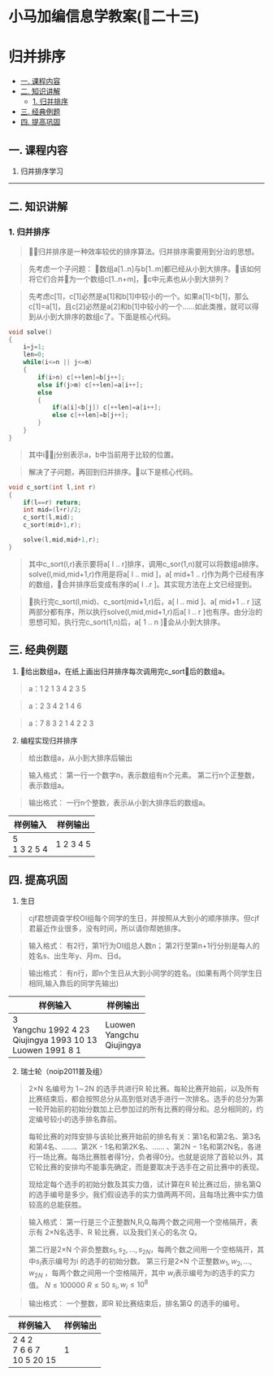 # 小马加编信息学教案(二十三)
#  归并排序


<!-- @import "[TOC]" {cmd="toc" depthFrom=2 depthTo=6 orderedList=false} -->

<!-- code_chunk_output -->

* [一. 课程内容](#一-课程内容)
* [二. 知识讲解](#二-知识讲解)
	* [1. 归并排序](#1-归并排序)
* [三. 经典例题](#三-经典例题)
* [四. 提高巩固](#四-提高巩固)

<!-- /code_chunk_output -->
## 一. 课程内容
1. 归并排序学习
---

## 二. 知识讲解

### 1. 归并排序

>归并排序是一种效率较优的排序算法。归并排序需要用到分治的思想。

>先考虑一个子问题：
数组a[1..n]与b[1..m]都已经从小到大排序。该如何将它们合并为一个数组c[1..n+m]，c中元素也从小到大排列？

>先考虑c[1]，c[1]必然是a[1]和b[1]中较小的一个。如果a[1]<b[1]，那么c[1]=a[1]，且c[2]必然是a[2]和b[1]中较小的一个......如此类推，就可以得到从小到大排序的数组c了。下面是核心代码。
```c++
void solve()
{
	i=j=1;
	len=0;
	while(i<=n || j<=m)
	{
		if(i>n) c[++len]=b[j++];
		else if(j>m) c[++len]=a[i++];
		else
		{
			if(a[i]<b[j]) c[++len]=a[i++];
			else c[++len]=b[j++];
		}
	}
}
```

>其中i，j分别表示a，b中当前用于比较的位置。

>解决了子问题，再回到归并排序。以下是核心代码。

```c++
void c_sort(int l,int r)
{
	if(l==r) return;
	int mid=(l+r)/2;
	c_sort(l,mid);
	c_sort(mid+1,r);

	solve(l,mid,mid+1,r);
}
```
>其中c_sort(l,r)表示要将a[ l .. r]排序，调用c_sor(1,n)就可以将数组a排序。
solve(l,mid,mid+1,r)作用是将a[ l .. mid ]，a[ mid+1 .. r]作为两个已经有序的数组，合并排序后变成有序的a[ l ..r ]。其实现方法在上文已经提到。

>执行完c_sort(l,mid)、c_sort(mid+1,r)后，a[ l .. mid ]、a[ mid+1 .. r ]这两部分都有序，所以执行solve(l,mid,mid+1,r)后a[ l .. r ]也有序。由分治的思想可知，执行完c_sort(1,n)后，a[ 1 .. n ]会从小到大排序。

## 三. 经典例题

1. 给出数组a，在纸上画出归并排序每次调用完c_sort后的数组a。
>a：1 2 1 3 4 2 3 5

>a：2 3 4 2 1 4 6

>a：7 8 3 2 1 4 2 2 3

2. 编程实现归并排序
>给出数组a，从小到大排序后输出

>输入格式：
第一行一个数字n，表示数组有n个元素。
第二行n个正整数，表示数组a。

>输出格式：
一行n个整数，表示从小到大排序后的数组a。

样例输入 | 样例输出
------------ | ------------
5  </br> 1 3 2 5 4 | 1 2 3 4 5


## 四. 提高巩固

1. 生日
>cjf君想调查学校OI组每个同学的生日，并按照从大到小的顺序排序。但cjf君最近作业很多，没有时间，所以请你帮她排序。

>输入格式：
有2行，第1行为OI组总人数n；
第2行至第n+1行分别是每人的姓名s、出生年y、月m、日d。

>输出格式：
有n行，即n个生日从大到小同学的姓名。(如果有两个同学生日相同,输入靠后的同学先输出)



样例输入 | 样例输出
------------ | ------------
3</br>Yangchu 1992 4 23</br>Qiujingya 1993 10 13</br>Luowen 1991 8 1 | Luowen</br>Yangchu</br>Qiujingya

2. 瑞士轮（noip2011普及组）
>2×N 名编号为 1∼2N 的选手共进行R 轮比赛。每轮比赛开始前，以及所有比赛结束后，都会按照总分从高到低对选手进行一次排名。选手的总分为第一轮开始前的初始分数加上已参加过的所有比赛的得分和。总分相同的，约定编号较小的选手排名靠前。
>
>每轮比赛的对阵安排与该轮比赛开始前的排名有关：第1名和第2名、第3名和第4名、……、第2K - 1名和第2K名、…… 、第2N − 1名和第2N名，各进行一场比赛。每场比赛胜者得1分，负者得0分。也就是说除了首轮以外，其它轮比赛的安排均不能事先确定，而是要取决于选手在之前比赛中的表现。
>
>现给定每个选手的初始分数及其实力值，试计算在R 轮比赛过后，排名第Q 的选手编号是多少。我们假设选手的实力值两两不同，且每场比赛中实力值较高的总能获胜。

>输入格式：
第一行是三个正整数N,R,Q,每两个数之间用一个空格隔开，表示有 2×N名选手、R 轮比赛，以及我们关心的名次 Q。
>
>第二行是2×N 个非负整数$s_1, s_2, …, s_{2N}$，每两个数之间用一个空格隔开，其中$s_i$表示编号为i 的选手的初始分数。 
第三行是2×N 个正整数$w_1 , w_2 , …, w_{2N}$ ，每两个数之间用一个空格隔开，其中 $w_i$表示编号为i的选手的实力值。
$N \le 100000$
$R\le50$
$s_i,w_i\le10^8$

>输出格式：
一个整数，即R 轮比赛结束后，排名第Q 的选手的编号。

样例输入 | 样例输出
------------ | ------------
2 4 2 </br>7 6 6 7 </br>10 5 20 15  | 1